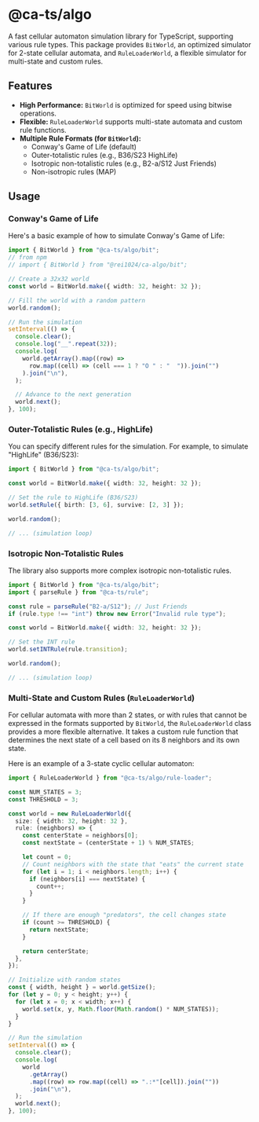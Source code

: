 # @ca-ts/algo

A fast cellular automaton simulation library for TypeScript, supporting various
rule types. This package provides `BitWorld`, an optimized simulator for 2-state
cellular automata, and `RuleLoaderWorld`, a flexible simulator for multi-state
and custom rules.

## Features

- **High Performance:** `BitWorld` is optimized for speed using bitwise
  operations.
- **Flexible:** `RuleLoaderWorld` supports multi-state automata and custom rule
  functions.
- **Multiple Rule Formats (for `BitWorld`):**
  - Conway's Game of Life (default)
  - Outer-totalistic rules (e.g., B36/S23 HighLife)
  - Isotropic non-totalistic rules (e.g., B2-a/S12 Just Friends)
  - Non-isotropic rules (MAP)

## Usage

### Conway's Game of Life

Here's a basic example of how to simulate Conway's Game of Life:

```ts
import { BitWorld } from "@ca-ts/algo/bit";
// from npm
// import { BitWorld } from "@rei1024/ca-algo/bit";

// Create a 32x32 world
const world = BitWorld.make({ width: 32, height: 32 });

// Fill the world with a random pattern
world.random();

// Run the simulation
setInterval(() => {
  console.clear();
  console.log("__".repeat(32));
  console.log(
    world.getArray().map((row) =>
      row.map((cell) => (cell === 1 ? "O " : "  ")).join("")
    ).join("\n"),
  );

  // Advance to the next generation
  world.next();
}, 100);
```

### Outer-Totalistic Rules (e.g., HighLife)

You can specify different rules for the simulation. For example, to simulate
"HighLife" (B36/S23):

```ts
import { BitWorld } from "@ca-ts/algo/bit";

const world = BitWorld.make({ width: 32, height: 32 });

// Set the rule to HighLife (B36/S23)
world.setRule({ birth: [3, 6], survive: [2, 3] });

world.random();

// ... (simulation loop)
```

### Isotropic Non-Totalistic Rules

The library also supports more complex isotropic non-totalistic rules.

```ts
import { BitWorld } from "@ca-ts/algo/bit";
import { parseRule } from "@ca-ts/rule";

const rule = parseRule("B2-a/S12"); // Just Friends
if (rule.type !== "int") throw new Error("Invalid rule type");

const world = BitWorld.make({ width: 32, height: 32 });

// Set the INT rule
world.setINTRule(rule.transition);

world.random();

// ... (simulation loop)
```

### Multi-State and Custom Rules (`RuleLoaderWorld`)

For cellular automata with more than 2 states, or with rules that cannot be
expressed in the formats supported by `BitWorld`, the `RuleLoaderWorld` class
provides a more flexible alternative. It takes a custom rule function that
determines the next state of a cell based on its 8 neighbors and its own state.

Here is an example of a 3-state cyclic cellular automaton:

```ts
import { RuleLoaderWorld } from "@ca-ts/algo/rule-loader";

const NUM_STATES = 3;
const THRESHOLD = 3;

const world = new RuleLoaderWorld({
  size: { width: 32, height: 32 },
  rule: (neighbors) => {
    const centerState = neighbors[0];
    const nextState = (centerState + 1) % NUM_STATES;

    let count = 0;
    // Count neighbors with the state that "eats" the current state
    for (let i = 1; i < neighbors.length; i++) {
      if (neighbors[i] === nextState) {
        count++;
      }
    }

    // If there are enough "predators", the cell changes state
    if (count >= THRESHOLD) {
      return nextState;
    }

    return centerState;
  },
});

// Initialize with random states
const { width, height } = world.getSize();
for (let y = 0; y < height; y++) {
  for (let x = 0; x < width; x++) {
    world.set(x, y, Math.floor(Math.random() * NUM_STATES));
  }
}

// Run the simulation
setInterval(() => {
  console.clear();
  console.log(
    world
      .getArray()
      .map((row) => row.map((cell) => ".:*"[cell]).join(""))
      .join("\n"),
  );
  world.next();
}, 100);
```

